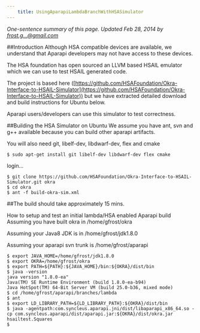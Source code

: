```yaml
---
    title: UsingAparapiLambdaBranchWithHSASimulator
---
```


*One-sentence summary of this page. Updated Feb 28, 2014 by frost.g...@gmail.com*

##Introduction
Although HSA compatible devices are available, we understand that Aparapi developers may not have access to these devices.

The HSA foundation has open sourced an LLVM based HSAIL emulator which we can use to test HSAIL generated code.

The project is based here ([https://github.com/HSAFoundation/Okra-Interface-to-HSAIL-Simulator](https://github.com/HSAFoundation/Okra-Interface-to-HSAIL-Simulator)) but we have extracted detailed download and build instructions for Ubuntu below.

Aparapi users/developers can use this simulator to test correctness.

##Building the HSA Simulator on Ubuntu
We assume you have ant, svn and g++ available because you can build other aparapi artifacts.

You will also need git, libelf-dev, libdwarf-dev, flex and cmake

    $ sudo apt-get install git libelf-dev libdwarf-dev flex cmake

login...

    $ git clone https://github.com/HSAFoundation/Okra-Interface-to-HSAIL-Simulator.git okra
    $ cd okra
    $ ant -f build-okra-sim.xml

##The build should take approximately 15 mins.

How to setup and test an initial lambda/HSA enabled Aparapi build
Assuming you have built okra in /home/gfrost/okra

Assuming your Java8 JDK is in /home/gfrost/jdk1.8.0

Assuming your aparapi svn trunk is /home/gfrost/aparapi

    $ export JAVA_HOME=/home/gfrost/jdk1.8.0
    $ export OKRA=/home/gfrost/okra
    $ export PATH=${PATH}:${JAVA_HOME}/bin:${OKRA}/dist/bin
    $ java -version
    java version "1.8.0-ea"
    Java(TM) SE Runtime Environment (build 1.8.0-ea-b94)
    Java HotSpot(TM) 64-Bit Server VM (build 25.0-b36, mixed mode)
    $ cd /home/gfrost/aparapi/branches/lambda
    $ ant
    $ export LD_LIBRARY_PATH=${LD_LIBRARY_PATH}:${OKRA}/dist/bin
    $ java -agentpath:com.syncleus.aparapi.jni/dist/libaparapi_x86_64.so -cp com.syncleus.aparapi/dist/aparapi.jar:${OKRA}/dist/okra.jar hsailtest.Squares
    $